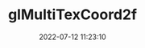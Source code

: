 ---
title: glMultiTexCoord2f
permalink: /glsc/glMultiTexCoord2f
date: 2022-07-12 11:23:10
tags: [OpenGL,OpenGL SC,OpenGL SC 1.0.1]
keywords: [OpenGL,OpenGL SC,OpenGL SC 1.0.1]
categories: OpenGL
index_img: /img/opengl.jpg
---